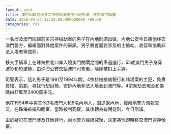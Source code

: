 ```yaml
---
layout: post
title: 澳門回歸前涉多宗持械劫案男子內地刑滿　移交澳門續審
date: 2020-04-27 12:58:09.000000000 +08:00
categories: rss
---
```


一名涉及澳門回歸前多宗持械劫案的男子在內地刑滿出獄，內地公安今日將他移交澳門警方，繼續面對其他案件的審訊。男子將會面對涉及的士搶劫、收容和協助非法入境者等控罪。

移交手續早上在珠海拱北口岸入境澳門關閘之間的車道進行，55歲澳門男子身穿波衫和短波褲，由珠海公安交給澳門司警後，隨即被扣上手銬。

司警表示，這名男子是1991至1994年間，4宗持械搶劫銀行和賭場案的主犯，負責買槍、策劃、尋找行刧目標、安排內地非法入境者到澳門等。4宗案劫去現金和籌碼由17萬至3400萬多元。

他在1994年中與其他3名澳門人和6名內地人，潛途返內地，經兩地警方情報交流，在珠海被捕和開審。當時被判死緩，其後轉為有期徒刑，今日刑滿。

由於疑犯在澳門涉及其他罪行，兩地警方經研究後，決定將他即時移交澳門還押候審。
